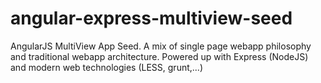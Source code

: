angular-express-multiview-seed
==============================

AngularJS MultiView App Seed. A mix of single page webapp philosophy and traditional webapp architecture. Powered up with Express (NodeJS) and modern web technologies (LESS, grunt,...)